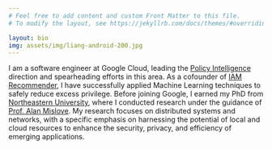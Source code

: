 ```yaml
---
# Feel free to add content and custom Front Matter to this file.
# To modify the layout, see https://jekyllrb.com/docs/themes/#overriding-theme-defaults

layout: bio
img: assets/img/liang-android-200.jpg
---
```


I am a software engineer at Google Cloud, leading the [Policy Intelligence](https://cloud.google.com/policy-intelligence/docs/tools-overview) direction and spearheading efforts in this area. As a cofounder of [IAM Recommender](https://cloud.google.com/policy-intelligence/docs/role-recommendations-overview), I have successfully applied Machine Learning techniques to safely reduce excess privilege. Before joining Google, I earned my PhD from [Northeastern University](http://www.northeastern.edu/), where I conducted research under the guidance of [Prof. Alan Mislove](https://mislove.org/). My research focuses on distributed systems and networks, with a specific emphasis on harnessing the potential of local and cloud resources to enhance the security, privacy, and efficiency of emerging applications.
